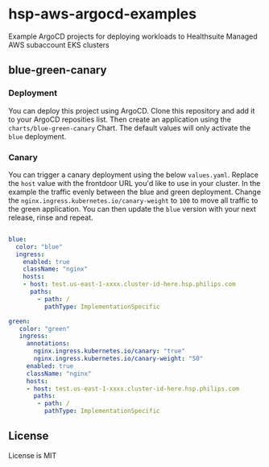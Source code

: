 # hsp-aws-argocd-examples

Example ArgoCD projects for deploying workloads to Healthsuite Managed AWS subaccount EKS clusters

## blue-green-canary

### Deployment

You can deploy this project using ArgoCD. Clone this repository and add it to your ArgoCD reposities list. 
Then create an application using the `charts/blue-green-canary` Chart. The default values will only activate
the `blue` deployment.

### Canary

You can trigger a canary deployment using the below `values.yaml`. Replace the `host` value
with the frontdoor URL you'd like to use in your cluster. In the example the traffic evenly
between the blue and green deployment. Change the `nginx.ingress.kubernetes.io/canary-weight`
to `100` to move all traffic to the green application. You can then update the `blue` version 
with your next release, rinse and repeat.


```yaml

blue:
  color: "blue"
  ingress:
    enabled: true
    className: "nginx"
    hosts:
    - host: test.us-east-1-xxxx.cluster-id-here.hsp.philips.com
      paths:
        - path: /
          pathType: ImplementationSpecific

green:
   color: "green"
   ingress:
     annotations:
       nginx.ingress.kubernetes.io/canary: "true"
       nginx.ingress.kubernetes.io/canary-weight: "50"
     enabled: true
     className: "nginx"
     hosts:
     - host: test.us-east-1-xxxx.cluster-id-here.hsp.philips.com
       paths:
        - path: /
          pathType: ImplementationSpecific
```

## License

License is MIT
